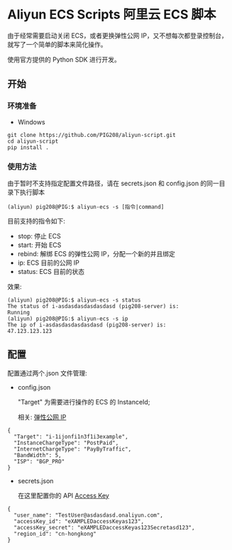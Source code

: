 # Aliyun ECS Scripts 阿里云 ECS 脚本

由于经常需要启动关闭 ECS，或者更换弹性公网 IP，又不想每次都登录控制台，就写了一个简单的脚本来简化操作。

使用官方提供的 Python SDK 进行开发。

## 开始

### 环境准备

- Windows

```
git clone https://github.com/PIG208/aliyun-script.git
cd aliyun-script
pip install .
```

### 使用方法

由于暂时不支持指定配置文件路径，请在 secrets.json 和 config.json 的同一目录下执行脚本

```
(aliyun) pig208@PIG:$ aliyun-ecs -s [指令|command]
```

目前支持的指令如下:

- stop: 停止 ECS
- start: 开始 ECS
- rebind: 解绑 ECS 的弹性公网 IP，分配一个新的并且绑定
- ip: ECS 目前的公网 IP
- status: ECS 目前的状态

效果:

```
(aliyun) pig208@PIG:$ aliyun-ecs -s status
The status of i-asdasdasdasdasdasd (pig208-server) is:
Running
(aliyun) pig208@PIG:$ aliyun-ecs -s ip
The ip of i-asdasdasdasdasdasd (pig208-server) is:
47.123.123.123
```

## 配置

配置通过两个.json 文件管理:

- config.json

  "Target" 为需要进行操作的 ECS 的 InstanceId;

  相关: [弹性公网 IP](https://help.aliyun.com/document_detail/36016.htm?spm=a2c4g.11186623.2.2.27b829c6x47dDY#doc-api-Vpc-AllocateEipAddress)

```
{
  "Target": "i-1ijonfi1n3f1i3example",
  "InstanceChargeType": "PostPaid",
  "InternetChargeType": "PayByTraffic",
  "BandWidth": 5,
  "ISP": "BGP_PRO"
}

```

- secrets.json

  在这里配置你的 API [Access Key](https://help.aliyun.com/document_detail/113593.html)

```
{
  "user_name": "TestUser@asdasdasd.onaliyun.com",
  "accessKey_id": "eXAMPLEDaccessKeyas123",
  "accessKey_secret": "eXAMPLEDaccessKeyas123Secretasd123",
  "region_id": "cn-hongkong"
}
```
